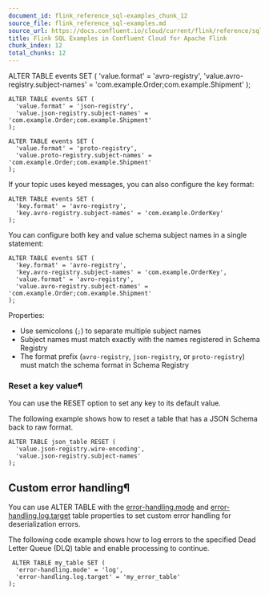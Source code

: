 ```yaml
---
document_id: flink_reference_sql-examples_chunk_12
source_file: flink_reference_sql-examples.md
source_url: https://docs.confluent.io/cloud/current/flink/reference/sql-examples.html
title: Flink SQL Examples in Confluent Cloud for Apache Flink
chunk_index: 12
total_chunks: 12
---
```


ALTER TABLE events SET (
      'value.format' = 'avro-registry',
      'value.avro-registry.subject-names' = 'com.example.Order;com.example.Shipment'
    );

    ALTER TABLE events SET (
      'value.format' = 'json-registry',
      'value.json-registry.subject-names' = 'com.example.Order;com.example.Shipment'
    );

    ALTER TABLE events SET (
      'value.format' = 'proto-registry',
      'value.proto-registry.subject-names' = 'com.example.Order;com.example.Shipment'
    );

If your topic uses keyed messages, you can also configure the key format:

    ALTER TABLE events SET (
      'key.format' = 'avro-registry',
      'key.avro-registry.subject-names' = 'com.example.OrderKey'
    );

You can configure both key and value schema subject names in a single statement:

    ALTER TABLE events SET (
      'key.format' = 'avro-registry',
      'key.avro-registry.subject-names' = 'com.example.OrderKey',
      'value.format' = 'avro-registry',
      'value.avro-registry.subject-names' = 'com.example.Order;com.example.Shipment'
    );

Properties:

  * Use semicolons (`;`) to separate multiple subject names
  * Subject names must match exactly with the names registered in Schema Registry
  * The format prefix (`avro-registry`, `json-registry`, or `proto-registry`) must match the schema format in Schema Registry

### Reset a key value¶

You can use the RESET option to set any key to its default value.

The following example shows how to reset a table that has a JSON Schema back to raw format.

    ALTER TABLE json_table RESET (
      'value.json-registry.wire-encoding',
      'value.json-registry.subject-names'
    );

## Custom error handling¶

You can use ALTER TABLE with the [error-handling.mode](statements/create-table.html#flink-sql-create-table-with-error-handling-mode) and [error-handling.log.target](statements/create-table.html#flink-sql-create-table-with-error-handling-log-target) table properties to set custom error handling for deserialization errors.

The following code example shows how to log errors to the specified Dead Letter Queue (DLQ) table and enable processing to continue.

     ALTER TABLE my_table SET (
      'error-handling.mode' = 'log',
      'error-handling.log.target' = 'my_error_table'
    );

